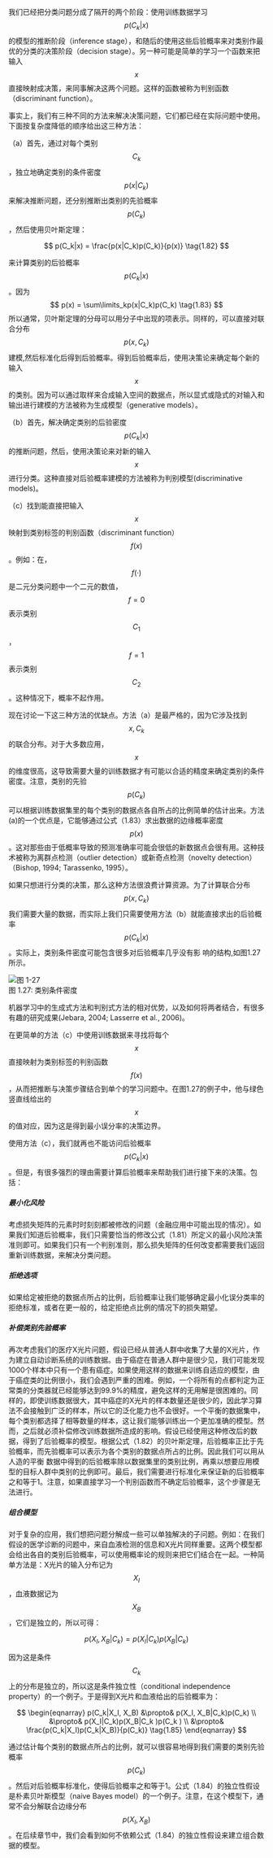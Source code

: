 我们已经把分类问题分成了隔开的两个阶段：使用训练数据学习$$ p(C_k|x) $$的模型的推断阶段（inference stage），和随后的使用这些后验概率来对类别作最优的分类的决策阶段（decision stage）。另一种可能是简单的学习一个函数来把输入$$ x $$直接映射成决策，来同事解决这两个问题。这样的函数被称为判别函数（discriminant function）。    

事实上，我们有三种不同的方法来解决决策问题，它们都已经在实际问题中使用。下面按复杂度降低的顺序给出这三种方法：    

（a）首先，通过对每个类别$$ C_k $$，独立地确定类别的条件密度$$ p(x | C_k) $$来解决推断问题，还分别推断出类别的先验概率$$　p(C_k) $$，然后使用贝叶斯定理：    

$$ p(C_k|x) = \frac{p(x|C_k)p(C_k)}{p(x)} \tag{1.82} $$    

来计算类别的后验概率$$ p(C_k|x) $$。因为 
$$
p(x) = \sum\limits_kp(x|C_k)p(C_k) \tag{1.83}
$$
所以通常，贝叶斯定理的分母可以用分子中出现的项表示。同样的，可以直接对联合分布$$ p(x, C_k) $$建模,然后标准化后得到后验概率。得到后验概率后，使用决策论来确定每个新的输入$$ x $$的类别。因为可以通过取样来合成输入空间的数据点，所以显式或隐式的对输入和输出进行建模的方法被称为生成模型（generative models）。    

（b）首先，解决确定类别的后验密度$$ p(C_k|x) $$的推断问题，然后，使用决策论来对新的输入$$ x $$进行分类。这种直接对后验概率建模的方法被称为判别模型(discriminative models)。

（c）找到能直接把输入$$ x $$映射到类别标签的判别函数（discriminant function）$$ f(x) $$。例如：在，$$ f(·) $$是二元分类问题中一个二元的数值，$$ f = 0 $$表示类别$$ C_1 $$，$$ f = 1 $$表示类别$$ C_2 $$。这种情况下，概率不起作用。

现在讨论一下这三种方法的优缺点。方法（a）是最严格的，因为它涉及找到$$ x, C_k $$的联合分布。对于大多数应用，$$ x $$的维度很高，这导致需要大量的训练数据才有可能以合适的精度来确定类别的条件密度。注意，类别的先验$$ p(C_k) $$可以根据训练数据集里的每个类别的数据点各自所占的比例简单的估计出来。方法(a)的一个优点是，它能够通过公式（1.83）求出数据的边缘概率密度$$ p(x)
$$。这对那些由于低概率导致的预测准确率可能会很低的新数据点会很有用。这种技术被称为离群点检测（outlier detection）或新奇点检测（novelty detection）（Bishop, 1994; Tarassenko, 1995）。    

如果只想进行分类的决策，那么这种方法很浪费计算资源。为了计算联合分布$$ p(x, C_k) $$我们需要大量的数据，而实际上我们只需要使用方法（b）就能直接求出的后验概率$$ p(C_k|x) $$。实际上，类别条件密度可能包含很多对后验概率几乎没有影 响的结构,如图1.27所示。    

![图 1-27](images/class_conditional_densities.png)      
图 1.27: 类别条件密度

机器学习中的生成式方法和判别式方法的相对优势，以及如何将两者结合，有很多有趣的研究成果(Jebara, 2004; Lasserre et al., 2006)。    

在更简单的方法（c）中使用训练数据来寻找将每个$$ x $$直接映射为类别标签的判别函数$$ f(x) $$，从而把推断与决策步骤结合到单个的学习问题中。在图1.27的例子中，他与绿色竖直线给出的$$ x $$的值对应，因为这是得到最小误分率的决策边界。    

使用方法（c），我们就再也不能访问后验概率$$ p(C_k|x) $$。但是，有很多强烈的理由需要计算后验概率来帮助我们进行接下来的决策。包括：

##### 最小化风险    
考虑损失矩阵的元素时时刻刻都被修改的问题（金融应用中可能出现的情况）。如果我们知道后验概率，我们只需要恰当的修改公式（1.81）所定义的最小风险决策准则即可。如果我们只有一个判别准则，那么损失矩阵的任何改变都需要我们返回重新训练数据，来解决分类问题。    

##### 拒绝选项    
如果给定被拒绝的数据点所占的比例，后验概率让我们能够确定最小化误分类率的拒绝标准，或者在更一般的，给定拒绝点比例的情况下的损失期望。    


##### 补偿类别先验概率    
再次考虑我们的医疗X光片问题，假设已经从普通人群中收集了大量的X光片，作为建立自动诊断系统的训练数据。由于癌症在普通人群中是很少见，我们可能发现1000个样本中只有一个患有癌症。如果使用这样的数据来训练自适应的模型，由于癌症类的比例很小，我们会遇到严重的困难。例如，一个将所有的点都判定为正常类的分类器就已经能够达到99.9%的精度，避免这样的无用解是很困难的。同样的，即使训练数据很大，其中癌症的X光片的样本数量还是很少的，因此学习算法不会接触到广泛的样本，所以它的泛化能力也不会很好。一个平衡的数据集中，每个类别都选择了相等数量的样本，这让我们能够训练出一个更加准确的模型。然而，之后就必须补偿修改训练数据所造成的影响。假设已经使用这种修改后的数据，得到了后验概率的模型。根据公式（1.82）的贝叶斯定理，后验概率正比于先验概率，而先验概率可以表示为各个类别的数据点所占的比例。因此我们可以用从人造的平衡
数据中得到的后验概率除以数据集里的类别比例，再乘以想要应用模型的目标人群中类别的比例即可。最后，我们需要进行标准化来保证新的后验概率之和等于1。注意，如果直接学习一个判别函数而不确定后验概率，这个步骤是无法进行。    

##### 组合模型     
对于复杂的应用，我们想把问题分解成一些可以单独解决的子问题。例如：在我们假设的医学诊断的问题中，来自血液检测的信息和X光片同样重要。这两个模型都会给出各自的类别后验概率，可以使用概率论的规则来把它们结合在一起。一种简单方法是：X光片的输入分布记为$$ X_I $$，血液数据记为$$ X_B $$，它们是独立的，所以可得：    

$$ p(X_I, X_B|C_k) = p(X_I|C_k)p(X_B|C_k) \tag{1.84} $$    

因为这是条件$$ C_k $$上的分布是独立的，所以这是条件独立性（conditional independence property）的一个例子。于是得到X光片和血液给出的后验概率为：    

$$
\begin{eqnarray}
p(C_k|X_I, X_B) &\propto& p(X_I, X_B|C_k)p(C_k) \\
&\propto& p(X_I|C_k)p(X_B|C_k )p(C_k ) \\
&\propto& \frac{p(C_k|X_I)p(C_k|X_B)}{p(C_k)} \tag{1.85}
\end{eqnarray}
$$

通过估计每个类别的数据点所占的比例，就可以很容易地得到我们需要的类别先验概率$$ p(C_k) $$。然后对后验概率标准化，使得后验概率之和等于1。公式（1.84）的独立性假设是朴素贝叶斯模型（naive Bayes model）的一个例子。注意，在这个模型下，通常不会分解联合边缘分布$$ p(X_I, X_B) $$。在后续章节中，我们会看到如何不依赖公式（1.84）的独立性假设来建立组合数据的模型。    


